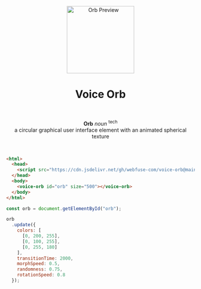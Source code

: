 <p align="center">
  <a href="#">
    <img src="./.github/orb.gif" height="180" alt="Orb Preview">
  </a>
</p>

<h1 align="center">Voice Orb</h1>

<br>
<p align="center">
  <strong>Orb</strong> <i>noun</i> <sup>tech</sup>
  <br>
  a circular graphical user interface element with an animated spherical texture 
</p>
<br>

``` html
<html>
  <head>
    <script src="https://cdn.jsdelivr.net/gh/webfuse-com/voice-orb@main/voice-orb.js"></script>
  </head>
  <body>
    <voice-orb id="orb" size="500"></voice-orb>
  </body>
</html>
```

``` js
const orb = document.getElementById("orb");

orb
  .update({
    colors: [
      [0, 200, 255],
      [0, 100, 255],
      [0, 255, 180]
    ],
    transitionTime: 2000,
    morphSpeed: 0.5,
    randomness: 0.75,
    rotationSpeed: 0.8
  });
```